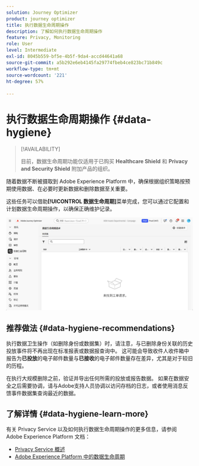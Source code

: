 ```yaml
---
solution: Journey Optimizer
product: journey optimizer
title: 执行数据生命周期操作
description: 了解如何执行数据生命周期操作
feature: Privacy, Monitoring
role: User
level: Intermediate
exl-id: 8045b559-bf5e-4b5f-9da4-accd44641a68
source-git-commit: a5b292e6eb4145fa29774fbeb4ce823bc71b849c
workflow-type: tm+mt
source-wordcount: '221'
ht-degree: 57%

---
```


# 执行数据生命周期操作 {#data-hygiene}

>[!AVAILABILITY]
>
>目前，数据生命周期功能仅适用于已购买 **Healthcare Shield** 和 **Privacy and Security Shield** 附加产品的组织。

随着数据不断被摄取到 Adobe Experience Platform 中，确保根据组织策略按预期使用数据、在必要时更新数据和删除数据至关重要。

这些任务可以借助&#x200B;**[!UICONTROL 数据生命周期]**&#x200B;菜单完成，您可以通过它配置和计划数据生命周期操作，以确保正确维护记录。

![](assets/data-hygiene.png)


## 推荐做法 {#data-hygiene-recommendations}

执行数据卫生操作（如删除身份或数据集）时，请注意，与已删除身份关联的历史投放事件将不再出现在标准报表或数据报查询中。 这可能会导致收件人收件箱中报告为&#x200B;**已投放**&#x200B;的电子邮件数量与&#x200B;**已接收**&#x200B;的电子邮件数量存在差异，尤其是对于较旧的历程。

在执行大规模删除之前，验证并导出任何所需的投放或报告数据。 如果在数据安全之后需要协调，请与Adobe支持人员协调以访问存档的日志，或者使用消息反馈事件数据集查询最近的数据。

## 了解详情 {#data-hygiene-learn-more}

有关 Privacy Service 以及如何执行数据生命周期操作的更多信息，请参阅 Adobe Experience Platform 文档：

* [Privacy Service 概述](https://experienceleague.adobe.com/docs/experience-platform/privacy/home.html?lang=zh-Hans)
* [Adobe Experience Platform 中的数据生命周期](https://experienceleague.adobe.com/docs/experience-platform/hygiene/home.html?lang=zh-Hans)
